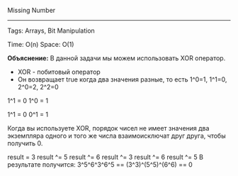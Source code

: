 Missing Number
***
Tags: Arrays, Bit Manipulation

Time: O(n)
Space: O(1)

**Объяснение:**
В данной задачи мы можем использовать XOR оператор. 
- XOR - побитовый оператор
- Он возвращает true когда два значения разные, то есть 1^0=1, 1^1=0, 2^0=2, 2^2=0

1^1 = 0
1^0 = 1

1^1 = 0
0^1 = 1

Когда вы используете XOR, порядок чисел не имеет значения два экземпляра одного и того же числа взаимоисключат друг друга, чтобы получить 0.

result = 3
result ^= 5
result ^= 6
result ^= 3
result ^= 6
result ^= 5
В результате получится: 3^5^6^3^6^5 == (3^3)^(5^5)^(6^6) == 0